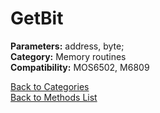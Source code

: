 # GetBit

**Parameters:** address, byte;  
**Category:** Memory routines  
**Compatibility:** MOS6502, M6809  


[Back to Categories](../categories/memory_routines.md)  
[Back to Methods List](../../SUMMARY.md)
